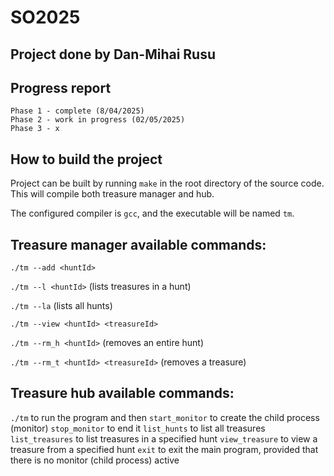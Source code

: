 # SO2025

## Project done by Dan-Mihai Rusu

## Progress report

    Phase 1 - complete (8/04/2025)
    Phase 2 - work in progress (02/05/2025)
    Phase 3 - x

## How to build the project

Project can be built by running `make` in the root directory of the source code. This will compile both treasure manager and hub.

The configured compiler is `gcc`, and the executable will be named `tm`.

## Treasure manager available commands:

`./tm --add <huntId>`

`./tm --l <huntId>` (lists treasures in a hunt)

`./tm --la` (lists all hunts)

`./tm --view <huntId> <treasureId>`

`./tm --rm_h <huntId>` (removes an entire hunt)

`./tm --rm_t <huntId> <treasureId>` (removes a treasure)

## Treasure hub available commands:

`./tm` to run the program and then
    `start_monitor` to create the child process (monitor)
    `stop_monitor` to end it
    `list_hunts` to list all treasures
    `list_treasures` to list treasures in a specified hunt
    `view_treasure` to view a treasure from a specified hunt
    `exit` to exit the main program, provided that there is no monitor (child process) active
